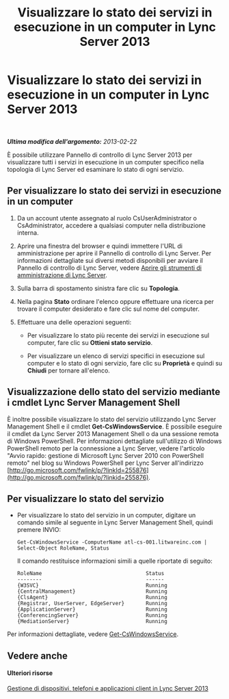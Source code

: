 ﻿---
title: Visualizzare lo stato dei servizi in esecuzione in un computer in Lync Server 2013
TOCTitle: Visualizzare lo stato dei servizi in esecuzione in un computer in Lync Server 2013
ms:assetid: f41918e7-4c02-431e-840a-88a1f36ae499
ms:mtpsurl: https://technet.microsoft.com/it-it/library/Gg182606(v=OCS.15)
ms:contentKeyID: 49302471
ms.date: 08/24/2015
mtps_version: v=OCS.15
ms.translationtype: HT
---

# Visualizzare lo stato dei servizi in esecuzione in un computer in Lync Server 2013

 

_**Ultima modifica dell'argomento:** 2013-02-22_

È possibile utilizzare Pannello di controllo di Lync Server 2013 per visualizzare tutti i servizi in esecuzione in un computer specifico nella topologia di Lync Server ed esaminare lo stato di ogni servizio.

## Per visualizzare lo stato dei servizi in esecuzione in un computer

1.  Da un account utente assegnato al ruolo CsUserAdministrator o CsAdministrator, accedere a qualsiasi computer nella distribuzione interna.

2.  Aprire una finestra del browser e quindi immettere l'URL di amministrazione per aprire il Pannello di controllo di Lync Server. Per informazioni dettagliate sui diversi metodi disponibili per avviare il Pannello di controllo di Lync Server, vedere [Aprire gli strumenti di amministrazione di Lync Server](lync-server-2013-open-lync-server-administrative-tools.md).

3.  Sulla barra di spostamento sinistra fare clic su **Topologia**.

4.  Nella pagina **Stato** ordinare l'elenco oppure effettuare una ricerca per trovare il computer desiderato e fare clic sul nome del computer.

5.  Effettuare una delle operazioni seguenti:
    
      - Per visualizzare lo stato più recente dei servizi in esecuzione sul computer, fare clic su **Ottieni stato servizio**.
    
      - Per visualizzare un elenco di servizi specifici in esecuzione sul computer e lo stato di ogni servizio, fare clic su **Proprietà** e quindi su **Chiudi** per tornare all'elenco.

## Visualizzazione dello stato del servizio mediante i cmdlet Lync Server Management Shell

È inoltre possibile visualizzare lo stato del servizio utilizzando Lync Server Management Shell e il cmdlet **Get-CsWindowsService**. È possibile eseguire il cmdlet da Lync Server 2013 Management Shell o da una sessione remota di Windows PowerShell. Per informazioni dettagliate sull'utilizzo di Windows PowerShell remoto per la connessione a Lync Server, vedere l'articolo "Avvio rapido: gestione di Microsoft Lync Server 2010 con PowerShell remoto" nel blog su Windows PowerShell per Lync Server all'indirizzo [http://go.microsoft.com/fwlink/p/?linkId=255876](http://go.microsoft.com/fwlink/p/?linkid=255876).

## Per visualizzare lo stato del servizio

  - Per visualizzare lo stato del servizio in un computer, digitare un comando simile al seguente in Lync Server Management Shell, quindi premere INVIO:
    
        Get-CsWindowsService -ComputerName atl-cs-001.litwareinc.com | Select-Object RoleName, Status
    
    Il comando restituisce informazioni simili a quelle riportate di seguito:
    
        RoleName                                  Status
        --------                                  ------
        {W3SVC}                                   Running
        {CentralManagement}                       Running
        {ClsAgent}                                Running
        {Registrar, UserServer, EdgeServer}       Running
        {ApplicationServer}                       Running
        {ConferencingServer}                      Running
        {MediationServer}                         Running

Per informazioni dettagliate, vedere [Get-CsWindowsService](get-cswindowsservice.md).

## Vedere anche

#### Ulteriori risorse

[Gestione di dispositivi, telefoni e applicazioni client in Lync Server 2013](lync-server-2013-managing-devices-phones-and-client-applications.md)

